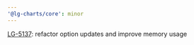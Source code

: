 ```yaml
---
'@lg-charts/core': minor
---
```


[LG-5137](https://jira.mongodb.org/browse/LG-5137): refactor option updates and improve memory usage
